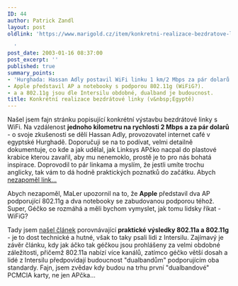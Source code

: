 ```yaml
---
ID: 44
author: Patrick Zandl
layout: post
oldlink: 'https://www.marigold.cz/item/konkretni-realizace-bezdratove-linky-v-egypte

  '
post_date: 2003-01-16 08:37:00
post_excerpt: ''
published: true
summary_points:
- 'Hurghada: Hassan Adly postavil WiFi linku 1 km/2 Mbps za pár dolarů.'
- Apple představil AP a notebooky s podporou 802.11g (WiFiG?).
- a a 802.11g jsou dle Intersilu obdobné, dualband je budoucnost.
title: Konkrétní realizace bezdrátové linky (v&nbsp;Egyptě)
---
```


<p>
Našel jsem fajn stránku popisující konkrétní výstavbu bezdrátové linky s WiFi. Na vzdálenost <STRONG>jednoho kilometru na rychlosti 2 Mbps a za pár dolarů</STRONG> - o svoje zkušenosti se dělí Hassan Adly, provozovatel internet café v egyptské Hurghadě. Doporučuji se na to podívat, velmi detailně dokumentuje, co kde a jak udělal, jak Linksys APčko nacpal do plastové krabice kterou zavařil, aby mu nenemoklo, prostě je to pro nás bohatá inspirace. Doprovodil to pár linkama a myslím, že jestli umíte trochu anglicky, tak vám to dá hodně praktických poznatků do začátku. Abych <A href="http://www.d128.com/wireless/" target=_blank>nezapoměl link...</A></p>

<p>
Abych nezapoměl, MaLer upozornil na to, že <STRONG>Apple</STRONG> představil dva AP podporující 802.11g a dva notebooky se zabudovanou podporou téhož. Super, Géčko se rozmáhá a měli bychom vymyslet, jak tomu lidsky říkat - WiFiG?</p>

<p>
Tady jsem <A href="http://www.commsdesign.com/story/OEG20030114S0008" target=_blank>našel článek</A> porovnávající <STRONG>praktické výsledky 802.11a a 802.11g</STRONG> - je to dost technické a hutné, však to taky psali lidi z Intersilu. Zajímavý je závěr článku, kdy jak áčko tak géčkou jsou prohlášeny za velmi obdobné záležitosti, přičemž 802.11a nabízí více kanálů, zatímco géčko větší dosah a lidé z Intersilu předpovídají budoucnost "dualbandům" podporujícím oba standardy. Fajn, jsem zvědav kdy budou na trhu první "dualbandové" PCMCIA karty, ne jen APčka...</p>